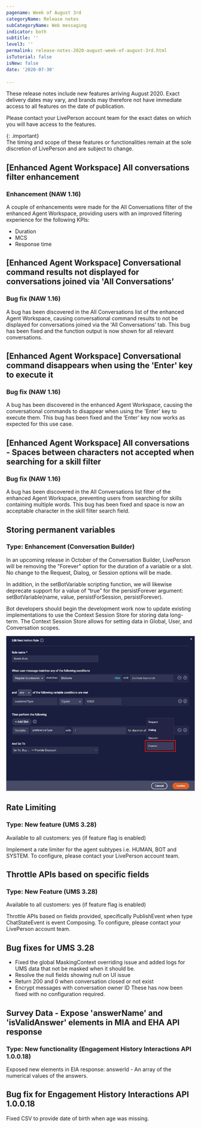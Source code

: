 ```yaml
---
pagename: Week of August 3rd
categoryName: Release notes
subCategoryName: Web messaging
indicator: both
subtitle: ''
level3: ''
permalink: release-notes-2020-august-week-of-august-3rd.html
isTutorial: false
isNew: false
date: '2020-07-30'

---
```


These release notes include new features arriving August 2020. Exact delivery dates may vary, and brands may therefore not have immediate access to all features on the date of publication.

Please contact your LivePerson account team for the exact dates on which you will have access to the features.

{: .important}  
The timing and scope of these features or functionalities remain at the sole discretion of LivePerson and are subject to change.

## [Enhanced Agent Workspace] All conversations filter enhancement 
### Enhancement (NAW 1.16)

A couple of enhancements were made for the All Conversations filter of the enhanced Agent Workspace, providing users with an improved filtering experience for the following KPIs:
* Duration
* MCS
* Response time

## [Enhanced Agent Workspace] Conversational command results not displayed for conversations joined via 'All Conversations’ 
### Bug fix (NAW 1.16)

A bug has been discovered in the All Conversations list of the enhanced Agent Workspace, causing conversational command results to not be displayed for conversations joined via the 'All Conversations’ tab. This bug has been fixed and the function output is now shown for all relevant conversations.

## [Enhanced Agent Workspace]  Conversational command disappears when using the 'Enter' key to execute it
### Bug fix (NAW 1.16)

A bug has been discovered in the enhanced Agent Workspace, causing the conversational commands to disappear when using the 'Enter' key to execute them. This bug has been fixed and the ‘Enter’ key now works as expected for this use case.

## [Enhanced Agent Workspace] All conversations - Spaces between characters not accepted when searching for a skill filter
### Bug fix (NAW 1.16)

A bug has been discovered in the All Conversations list filter of the enhanced Agent Workspace, preventing users from searching for skills containing multiple words. This bug has been fixed and space is now an acceptable character in the skill filter search field.

## Storing permanent variables
### Type: Enhancement (Conversation Builder)
In an upcoming release in October of the Conversation Builder, LivePerson will be removing the "Forever" option for the duration of a variable or a slot.
No change to the Request, Dialog, or Session options will be made.
 
In addition, in the setBotVariable scripting function, we will likewise deprecate support for a value of “true” for the persistForever argument:
setBotVariable(name, value, persistForSession, persistForever).

Bot developers should begin the development work now to update existing implementations to use the Context Session Store for storing data long-term. The Context Session Store allows for setting data in Global, User, and Conversation scopes.

![](img/foreverOption.png)

## Rate Limiting 
### Type: New feature (UMS 3.28)
Available to all customers: yes (if feature flag is enabled)

Implement a rate limiter for the agent subtypes i.e. HUMAN, BOT and SYSTEM.
To configure, please contact your LivePerson account team.

## Throttle APIs based on specific fields
### Type: New Feature (UMS 3.28)
Available to all customers: yes (if feature flag is enabled)

Throttle APIs based on fields provided, specifically PublishEvent when type ChatStateEvent is event Composing.
To configure, please contact your LivePerson account team.

## Bug fixes for UMS 3.28
* Fixed the global MaskingContext overriding issue and added logs for UMS data that not be masked when it should be.
* Resolve the null fields showing null on UI issue
* Return 200 and 0 when conversation closed or not exist
* Encrypt messages with conversation owner ID
These has now been fixed with no configuration required.

## Survey Data - Expose 'answerName' and 'isValidAnswer' elements in MIA and EHA API response 
### Type: New functionality (Engagement History Interactions API 1.0.0.18)
Exposed new elements in EIA response: 
answerId - An array of the numerical values of the answers.

## Bug fix for Engagement History Interactions API 1.0.0.18
Fixed CSV to provide date of birth when age was missing.




